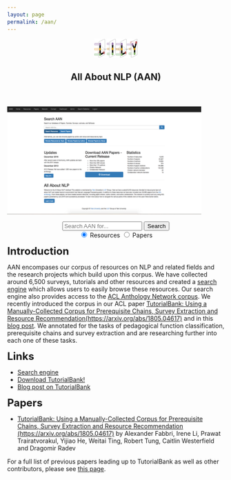 ```yaml
---
layout: page
permalink: /aan/
---
```


<center><a href="https://yale-lily.github.io/"><img src="/lily-logo.png" alt="test image" width="20%" height="20%"></a></center>
  <header class="post-header">
    <h2 class="post-title">All About NLP (AAN)</h2>
  </header> 

<p><a href="http://aan.how/"><img src="/images/aan.png" width="450" height="250"></a></p>
<!---<p><a href="http://aan.how/"><img style="padding: 0 15px; float: left;" src="/images/aan.png" alt="Smiley face" width="450" height="250" align="left"></a></p>
<p style="margin-top: 20px;"> </p>--->

<div align="center">
<form action="http://aan.how/search/resources/" method="get">
  <input id="papersInput" name="q" placeholder="Search AAN for..." type="text">
  <button class="btn btn-primary" type="submit">Search</button>
  <br>
  <input type="hidden" name="searchfor" value="all">
  <label class="btn btn-primary active">
    <input type="radio" name="type_search" autocomplete="off" value="resources" checked=""> Resources
  </label>
  <label class="btn btn-primary">
    <input type="radio" name="type_search" autocomplete="off" value="papers"> Papers
  </label>
</form>
</div>


<p align="left"> <div class="left"> <font size="+2"><strong>Introduction</strong></font> </div>  </p>
<p align="left"> <div class="left"> AAN encompases our corpus of resources on NLP and related fields and the research projects which build upon this corpus. We have collected around 6,500 surveys, tutorials and other resources and created a <a href ="http://tangra.cs.yale.edu/newaan/">search engine</a> which allows users to easily browse these resources. Our search engine also provides access to the <a href="http://clair.si.umich.edu/~radev/papers/aan_lre.pdf">ACL Anthology Network corpus</a>. We recently introduced the corpus in our ACL paper <a href="">TutorialBank: Using a Manually-Collected Corpus for Prerequisite Chains, Survey Extraction and Resource Recommendation(https://arxiv.org/abs/1805.04617)</a> and in this <a href="">blog post</a>. We annotated for the tasks of pedagogical function classification, prerequisite chains and survey extraction and are researching further into each one of these tasks.</div>  </p>

<p align="left"> <div class="left"> <font size="+2"><strong>Links</strong></font> </div>  </p>
<ul>
  <li> <a href="http://tangra.cs.yale.edu/newaan/">Search engine</a></li>
  <li><a href="https://github.com/Yale-LILY/TutorialBank">Download TutorialBank!</a></li>
  <li><a href="https://alex-fabbri.github.io/TutorialBank">Blog post on TutorialBank</a></li>
</ul>
<p align="left"> <div class="left"> <font size="+2"><strong>Papers</strong></font> </div>  </p>
<ul>
  <li><a href="">TutorialBank: Using a Manually-Collected Corpus for Prerequisite Chains, Survey Extraction and Resource Recommendation (https://arxiv.org/abs/1805.04617)</a> by Alexander Fabbri, Irene Li, Prawat Trairatvorakul, Yijiao He, Weitai Ting, Robert Tung, Caitlin Westerfield and Dragomir Radev
</li>
</ul>
<p alight="left"> <div class="left"> For a full list of previous papers leading up to TutorialBank as well as other contributors, please see <a href="http://tangra.cs.yale.edu/newaan/index.php/home/about">this page</a>.</div></p>
